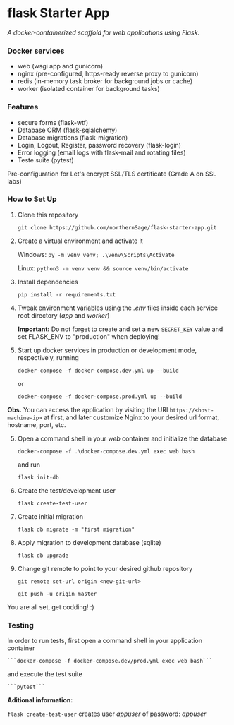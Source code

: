 # flask Starter App

*A docker-containerized scaffold for web applications using Flask.*

### Docker services

- web (wsgi app and gunicorn)
- nginx (pre-configured, https-ready reverse proxy to gunicorn)
- redis (in-memory task broker for background jobs or cache)
- worker (isolated container for background tasks)

### Features

- secure forms (flask-wtf)
- Database ORM (flask-sqlalchemy)
- Database migrations (flask-migration)
- Login, Logout, Register, password recovery (flask-login)
- Error logging (email logs with flask-mail and rotating files)
- Teste suite (pytest)

Pre-configuration for Let's encrypt SSL/TLS certificate (Grade A on SSL labs)

### How to Set Up

1. Clone this repository

    ```git clone https://github.com/northernSage/flask-starter-app.git```

2. Create a virtual environment and activate it

    Windows:
    ```py -m venv venv; .\venv\Scripts\Activate```

    Linux:
   ```python3 -m venv venv && source venv/bin/activate```

2. Install dependencies

    ```pip install -r requirements.txt```

3. Tweak environment variables using the *.env* files inside each service root directory (*app* and *worker*)
    
    **Important:** Do not forget to create and set a new ```SECRET_KEY``` value and set FLASK_ENV to "production" when deploying!

3. Start up docker services in production or development mode, respectively, running

    ```docker-compose -f docker-compose.dev.yml up --build```

    or

    ```docker-compose -f docker-compose.prod.yml up --build```

**Obs.** You can access the application by visiting the URI ```https://<host-machine-ip>``` at first, and later customize Nginx to your desired url format, hostname, port, etc.

5. Open a command shell in your *web* container and initialize the database

    ```docker-compose -f .\docker-compose.dev.yml exec web bash```

    and run

    ```flask init-db```

6. Create the test/development user

    ```flask create-test-user```

7. Create initial migration

    ```flask db migrate -m "first migration"```

8. Apply migration to development database (sqlite)

    ```flask db upgrade```

9. Change git remote to point to your desired github repository

	```git remote set-url origin <new-git-url>```

    ```git push -u origin master```

You are all set, get codding! :)

### Testing

In order to run tests, first open a command shell in your application container

    ```docker-compose -f docker-compose.dev/prod.yml exec web bash```

and execute the test suite 

    ```pytest```

**Aditional information:**

```flask create-test-user``` creates user *appuser* of password: *appuser*
